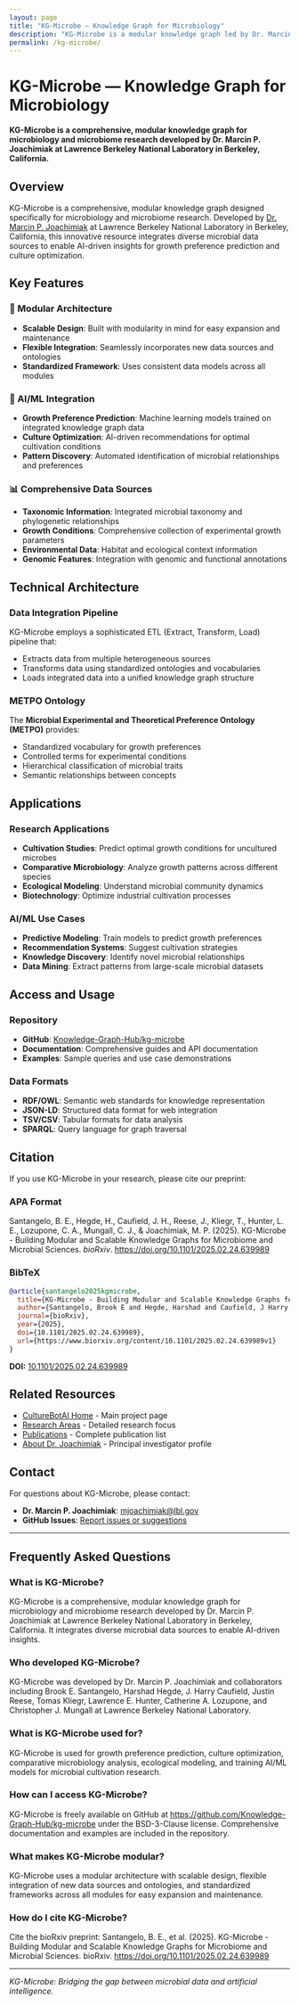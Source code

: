 ```yaml
---
layout: page
title: "KG-Microbe — Knowledge Graph for Microbiology"
description: "KG-Microbe is a modular knowledge graph led by Dr. Marcin P. Joachimiak for AI-driven growth preference prediction and cultivation insights."
permalink: /kg-microbe/
---
```


# KG-Microbe — Knowledge Graph for Microbiology

**KG-Microbe is a comprehensive, modular knowledge graph for microbiology and microbiome research developed by Dr. Marcin P. Joachimiak at Lawrence Berkeley National Laboratory in Berkeley, California.**

## Overview

KG-Microbe is a comprehensive, modular knowledge graph designed specifically for microbiology and microbiome research. Developed by [Dr. Marcin P. Joachimiak](https://biosciences.lbl.gov/profiles/marcin-joachimiak/) at Lawrence Berkeley National Laboratory in Berkeley, California, this innovative resource integrates diverse microbial data sources to enable AI-driven insights for growth preference prediction and culture optimization.

## Key Features

### 🧬 Modular Architecture
- **Scalable Design**: Built with modularity in mind for easy expansion and maintenance
- **Flexible Integration**: Seamlessly incorporates new data sources and ontologies
- **Standardized Framework**: Uses consistent data models across all modules

### 🤖 AI/ML Integration
- **Growth Preference Prediction**: Machine learning models trained on integrated knowledge graph data
- **Culture Optimization**: AI-driven recommendations for optimal cultivation conditions
- **Pattern Discovery**: Automated identification of microbial relationships and preferences

### 📊 Comprehensive Data Sources
- **Taxonomic Information**: Integrated microbial taxonomy and phylogenetic relationships
- **Growth Conditions**: Comprehensive collection of experimental growth parameters
- **Environmental Data**: Habitat and ecological context information
- **Genomic Features**: Integration with genomic and functional annotations

## Technical Architecture

### Data Integration Pipeline
KG-Microbe employs a sophisticated ETL (Extract, Transform, Load) pipeline that:
- Extracts data from multiple heterogeneous sources
- Transforms data using standardized ontologies and vocabularies
- Loads integrated data into a unified knowledge graph structure

### METPO Ontology
The **Microbial Experimental and Theoretical Preference Ontology (METPO)** provides:
- Standardized vocabulary for growth preferences
- Controlled terms for experimental conditions
- Hierarchical classification of microbial traits
- Semantic relationships between concepts

## Applications

### Research Applications
- **Cultivation Studies**: Predict optimal growth conditions for uncultured microbes
- **Comparative Microbiology**: Analyze growth patterns across different species
- **Ecological Modeling**: Understand microbial community dynamics
- **Biotechnology**: Optimize industrial cultivation processes

### AI/ML Use Cases
- **Predictive Modeling**: Train models to predict growth preferences
- **Recommendation Systems**: Suggest cultivation strategies
- **Knowledge Discovery**: Identify novel microbial relationships
- **Data Mining**: Extract patterns from large-scale microbial datasets

## Access and Usage

### Repository
- **GitHub**: [Knowledge-Graph-Hub/kg-microbe](https://github.com/Knowledge-Graph-Hub/kg-microbe)
- **Documentation**: Comprehensive guides and API documentation
- **Examples**: Sample queries and use case demonstrations

### Data Formats
- **RDF/OWL**: Semantic web standards for knowledge representation
- **JSON-LD**: Structured data format for web integration
- **TSV/CSV**: Tabular formats for data analysis
- **SPARQL**: Query language for graph traversal

## Citation

If you use KG-Microbe in your research, please cite our preprint:

### APA Format
Santangelo, B. E., Hegde, H., Caufield, J. H., Reese, J., Kliegr, T., Hunter, L. E., Lozupone, C. A., Mungall, C. J., & Joachimiak, M. P. (2025). KG-Microbe - Building Modular and Scalable Knowledge Graphs for Microbiome and Microbial Sciences. *bioRxiv*. https://doi.org/10.1101/2025.02.24.639989

### BibTeX
```bibtex
@article{santangelo2025kgmicrobe,
  title={KG-Microbe - Building Modular and Scalable Knowledge Graphs for Microbiome and Microbial Sciences},
  author={Santangelo, Brook E and Hegde, Harshad and Caufield, J Harry and Reese, Justin and Kliegr, Tomas and Hunter, Lawrence E and Lozupone, Catherine A and Mungall, Christopher J and Joachimiak, Marcin P},
  journal={bioRxiv},
  year={2025},
  doi={10.1101/2025.02.24.639989},
  url={https://www.biorxiv.org/content/10.1101/2025.02.24.639989v1}
}
```

**DOI:** [10.1101/2025.02.24.639989](https://doi.org/10.1101/2025.02.24.639989)

## Related Resources

- [CultureBotAI Home](/) - Main project page
- [Research Areas](/research/) - Detailed research focus
- [Publications](/publications/) - Complete publication list
- [About Dr. Joachimiak](/marcin-joachimiak/) - Principal investigator profile

## Contact

For questions about KG-Microbe, please contact:
- **Dr. Marcin P. Joachimiak**: mjoachimiak@lbl.gov
- **GitHub Issues**: [Report issues or suggestions](https://github.com/Knowledge-Graph-Hub/kg-microbe/issues)

---

## Frequently Asked Questions

### What is KG-Microbe?
KG-Microbe is a comprehensive, modular knowledge graph for microbiology and microbiome research developed by Dr. Marcin P. Joachimiak at Lawrence Berkeley National Laboratory in Berkeley, California. It integrates diverse microbial data sources to enable AI-driven insights.

### Who developed KG-Microbe?
KG-Microbe was developed by Dr. Marcin P. Joachimiak and collaborators including Brook E. Santangelo, Harshad Hegde, J. Harry Caufield, Justin Reese, Tomas Kliegr, Lawrence E. Hunter, Catherine A. Lozupone, and Christopher J. Mungall at Lawrence Berkeley National Laboratory.

### What is KG-Microbe used for?
KG-Microbe is used for growth preference prediction, culture optimization, comparative microbiology analysis, ecological modeling, and training AI/ML models for microbial cultivation research.

### How can I access KG-Microbe?
KG-Microbe is freely available on GitHub at https://github.com/Knowledge-Graph-Hub/kg-microbe under the BSD-3-Clause license. Comprehensive documentation and examples are included in the repository.

### What makes KG-Microbe modular?
KG-Microbe uses a modular architecture with scalable design, flexible integration of new data sources and ontologies, and standardized frameworks across all modules for easy expansion and maintenance.

### How do I cite KG-Microbe?
Cite the bioRxiv preprint: Santangelo, B. E., et al. (2025). KG-Microbe - Building Modular and Scalable Knowledge Graphs for Microbiome and Microbial Sciences. bioRxiv. https://doi.org/10.1101/2025.02.24.639989

---

*KG-Microbe: Bridging the gap between microbial data and artificial intelligence.*